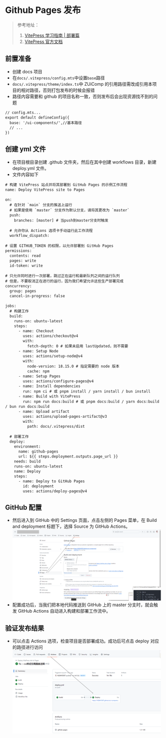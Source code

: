 # Github Pages 发布

> 参考地址：
>
> 1. [VitePress 学习指南 | 部署篇](https://juejin.cn/post/7361629576416739369)
> 2. [VitePress 官方文档](https://vitepress.dev/guide/deploy#github-pages)

## 前置准备

- 创建 docs 项目
- 在`docs/.vitepress/config.mts`中设置`base`路径
- `docs/.vitepress/theme/index.ts`中 ZUiComp 的引用路径需改成引用本项目的相对路径，否则打包发布的时候会报错
- 路径内容需要和 github 的项目名称一致，否则发布后会出现资源找不到的问题

```ts{3}
// config.mts...
export default defineConfig({
  base: '/ui-components/',//基本路径
  // ...
})
```

## 创建 yml 文件

- 在项目根目录创建 .github 文件夹，然后在其中创建 workflows 目录，新建 deploy.yml 文件。
- 文件内容如下

```yml{11,40,45,47,51}
# 构建 VitePress 站点并将其部署到 GitHub Pages 的示例工作流程
name: Deploy VitePress site to Pages

on:
  # 在针对 `main` 分支的推送上运行
  # 如果是使用 `master` 分支作为默认分支，请将其更改为 `master`
  push:
    branches: [master] # 当push到master分支时触发

  # 允许你从 Actions 选项卡手动运行此工作流程
  workflow_dispatch:

# 设置 GITHUB_TOKEN 的权限，以允许部署到 GitHub Pages
permissions:
  contents: read
  pages: write
  id-token: write

# 只允许同时进行一次部署，跳过正在运行和最新队列之间的运行队列
# 但是，不要取消正在进行的运行，因为我们希望允许这些生产部署完成
concurrency:
  group: pages
  cancel-in-progress: false

jobs:
  # 构建工作
  build:
    runs-on: ubuntu-latest
    steps:
      - name: Checkout
        uses: actions/checkout@v4
        with:
          fetch-depth: 0 # 如果未启用 lastUpdated，则不需要
      - name: Setup Node
        uses: actions/setup-node@v4
        with:
          node-version: 18.15.0 # 指定需要的 node 版本
          cache: npm
      - name: Setup Pages
        uses: actions/configure-pages@v4
      - name: Install dependencies
        run: npm ci # 或 pnpm install / yarn install / bun install
      - name: Build with VitePress
        run: npm run docs:build # 或 pnpm docs:build / yarn docs:build / bun run docs:build
      - name: Upload artifact
        uses: actions/upload-pages-artifact@v3
        with:
          path: docs/.vitepress/dist

  # 部署工作
  deploy:
    environment:
      name: github-pages
      url: ${{ steps.deployment.outputs.page_url }}
    needs: build
    runs-on: ubuntu-latest
    name: Deploy
    steps:
      - name: Deploy to GitHub Pages
        id: deployment
        uses: actions/deploy-pages@v4
```

## GitHub 配置

- 然后进入到 GitHub 中的 Settings 页面，点击左侧的 Pages 菜单，在 Build and deployment 标题下，选择 Source 为 GitHub Actions。
  ![package.gif](./img/github-pages.png)<!-- 插入图片 -->
- 配置成功后，当我们把本地代码推送到 GitHub 上的 master 分支时，就会触发 GitHub Actions 自动进入构建和部署工作流中。

## 验证发布结果

- 可以点击 Actions 选项，检查项目是否部署成功。成功后可点击 deploy 对应的路径进行访问
  ![package.gif](./img/github-pages-actions.png)<!-- 插入图片 -->
